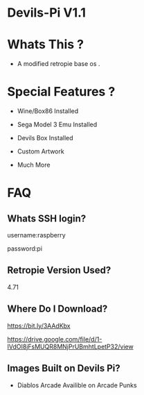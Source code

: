 # Devils-Pi V1.1

# Whats This ?

- A modified retropie base os .

# Special Features ? 

- Wine/Box86 Installed

- Sega Model 3 Emu Installed

- Devils Box Installed 

- Custom Artwork 

- Much More

# FAQ

  ## Whats SSH login? ##

username:raspberry

password:pi

  ## Retropie Version Used? ##

4.71

  ## Where Do I Download? ##
  
https://bit.ly/3AAdKbx


https://drive.google.com/file/d/1-IVdOI8jFsMUQR8MNjPrUBmhtLpetP32/view

  ## Images Built on Devils Pi? ##

- Diablos Arcade 
    Availible on Arcade Punks 
